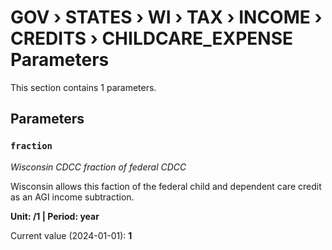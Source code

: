 # GOV › STATES › WI › TAX › INCOME › CREDITS › CHILDCARE_EXPENSE Parameters

This section contains 1 parameters.

## Parameters

### `fraction`
*Wisconsin CDCC fraction of federal CDCC*

Wisconsin allows this faction of the federal child and dependent care credit as an AGI income subtraction.

**Unit: /1 | Period: year**

Current value (2024-01-01): **1**

